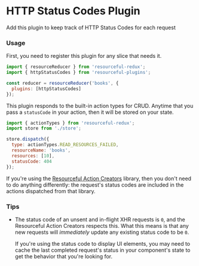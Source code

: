 # HTTP Status Codes Plugin

Add this plugin to keep track of HTTP Status Codes for each request

### Usage

First, you need to register this plugin for any slice that needs it.

```js
import { resourceReducer } from 'resourceful-redux';
import { httpStatusCodes } from 'resourceful-plugins';

const reducer = resourceReducer('books', {
  plugins: [httpStatusCodes]
});
```

This plugin responds to the built-in action types for CRUD. Anytime that you
pass a `statusCode` in your action, then it will be stored on your state.

```js
import { actionTypes } from 'resourceful-redux';
import store from './store';

store.dispatch({
  type: actionTypes.READ_RESOURCES_FAILED,
  resourceName: 'books',
  resources: [10],
  statusCode: 404
});
```

If you're using the
[Resourceful Action Creators](/docs/extras/resourceful-action-creators.md)
library, then you don't need to do anything differently: the request's status
codes are included in the actions dispatched from that library.

### Tips

- The status code of an unsent and in-flight XHR requests is `0`, and the
  Resourceful Action Creators respects this. What this means is that any new
  requests will _immediately_ update any existing status code to be `0`.

  If you're using the status code to display UI elements, you may need to cache
  the last completed request's status in your component's state to get the
  behavior that you're looking for.

